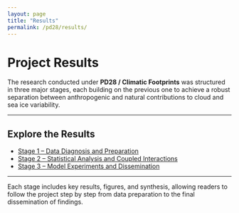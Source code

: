 ```yaml
---
layout: page
title: "Results"
permalink: /pd28/results/
---
```


# Project Results

The research conducted under **PD28 / Climatic Footprints** was structured in three major stages, each building on the previous one to achieve a robust separation between anthropogenic and natural contributions to cloud and sea ice variability.  

---

## Explore the Results

- [Stage 1 – Data Diagnosis and Preparation](results-stage1.md)  
- [Stage 2 – Statistical Analysis and Coupled Interactions](results-stage2.md)  
- [Stage 3 – Model Experiments and Dissemination](results-stage3.md)  

---

Each stage includes key results, figures, and synthesis, allowing readers to follow the project step by step from data preparation to the final dissemination of findings.